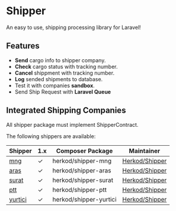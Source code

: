 # Shipper
An easy to use, shipping processing library for Laravel!

## Features

 - **Send** cargo info to shipper company.
 - **Check** cargo status with tracking number.
 - **Cancel** shippment with tracking number.
 - **Log** sended shipments to database.
 - Test it with companies **sandbox**.
 - Send Ship Request with **Laravel Queue**

## Integrated Shipping Companies
All shipper package  must implement ShipperContract.

The following shippers are available:

Shipper | 1.x | Composer Package | Maintainer
--- | --- | --- | ---
[mng](https://github.com/herkod/shipper-mng) | ✓ | herkod/shipper-mng | [Herkod/Shipper](https://github.com/herkod)
[aras](https://github.com/herkod/shipper-aras) | ✓ | herkod/shipper-aras | [Herkod/Shipper](https://github.com/herkod)
[surat](https://github.com/herkod/shipper-surat) | ✓ | herkod/shipper-surat | [Herkod/Shipper](https://github.com/herkod)
[ptt](https://github.com/herkod/shipper-ptt) | ✓ | herkod/shipper-ptt | [Herkod/Shipper](https://github.com/herkod)
[yurtici](https://github.com/herkod/shipper-yurtici) | ✓ | herkod/shipper-yurtici | [Herkod/Shipper](https://github.com/herkod)
